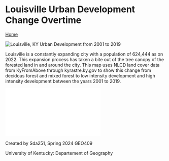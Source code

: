 # Louisville Urban Development Change Overtime 

[Home]( https://sdavis2992.github.io/Louisville_Development/)

![Louisville, KY Urban Development from 2001 to 2019](Louisville_Image.jpg)

Louisville is a constantly expanding city with a population of 624,444 as on 2022. This expansion process has taken a bite out of the tree canopy of the forested land in and around the city. This map uses NLCD land cover data from KyFromAbove through kyrastre.ky.gov to show this change from decidous forest and mixed forest to low intensity development and high intensity development between the years 2001 to 2019.  

![Link to georeferenced PDF](Georef_Louisville.pdf)

Created by Sda251, Spring 2024
GEO409

University of Kentucky: Departement of Geography
